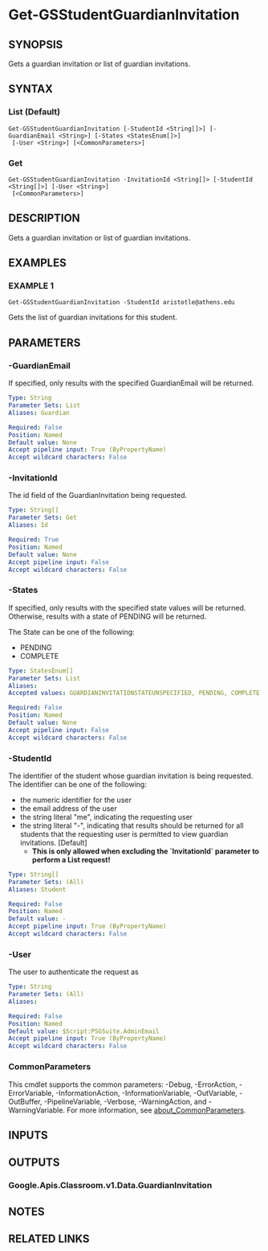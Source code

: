 # Get-GSStudentGuardianInvitation

## SYNOPSIS
Gets a guardian invitation or list of guardian invitations.

## SYNTAX

### List (Default)
```
Get-GSStudentGuardianInvitation [-StudentId <String[]>] [-GuardianEmail <String>] [-States <StatesEnum[]>]
 [-User <String>] [<CommonParameters>]
```

### Get
```
Get-GSStudentGuardianInvitation -InvitationId <String[]> [-StudentId <String[]>] [-User <String>]
 [<CommonParameters>]
```

## DESCRIPTION
Gets a guardian invitation or list of guardian invitations.

## EXAMPLES

### EXAMPLE 1
```
Get-GSStudentGuardianInvitation -StudentId aristotle@athens.edu
```

Gets the list of guardian invitations for this student.

## PARAMETERS

### -GuardianEmail
If specified, only results with the specified GuardianEmail will be returned.

```yaml
Type: String
Parameter Sets: List
Aliases: Guardian

Required: False
Position: Named
Default value: None
Accept pipeline input: True (ByPropertyName)
Accept wildcard characters: False
```

### -InvitationId
The id field of the GuardianInvitation being requested.

```yaml
Type: String[]
Parameter Sets: Get
Aliases: Id

Required: True
Position: Named
Default value: None
Accept pipeline input: False
Accept wildcard characters: False
```

### -States
If specified, only results with the specified state values will be returned.
Otherwise, results with a state of PENDING will be returned.

The State can be one of the following:

* PENDING
* COMPLETE

```yaml
Type: StatesEnum[]
Parameter Sets: List
Aliases:
Accepted values: GUARDIANINVITATIONSTATEUNSPECIFIED, PENDING, COMPLETE

Required: False
Position: Named
Default value: None
Accept pipeline input: False
Accept wildcard characters: False
```

### -StudentId
The identifier of the student whose guardian invitation is being requested.
The identifier can be one of the following:

* the numeric identifier for the user
* the email address of the user
* the string literal "me", indicating the requesting user
* the string literal "-", indicating that results should be returned for all students that the requesting user is permitted to view guardian invitations.
\[Default\]
    * **This is only allowed when excluding the \`InvitationId\` parameter to perform a List request!**

```yaml
Type: String[]
Parameter Sets: (All)
Aliases: Student

Required: False
Position: Named
Default value: -
Accept pipeline input: True (ByPropertyName)
Accept wildcard characters: False
```

### -User
The user to authenticate the request as

```yaml
Type: String
Parameter Sets: (All)
Aliases:

Required: False
Position: Named
Default value: $Script:PSGSuite.AdminEmail
Accept pipeline input: True (ByPropertyName)
Accept wildcard characters: False
```

### CommonParameters
This cmdlet supports the common parameters: -Debug, -ErrorAction, -ErrorVariable, -InformationAction, -InformationVariable, -OutVariable, -OutBuffer, -PipelineVariable, -Verbose, -WarningAction, and -WarningVariable. For more information, see [about_CommonParameters](http://go.microsoft.com/fwlink/?LinkID=113216).

## INPUTS

## OUTPUTS

### Google.Apis.Classroom.v1.Data.GuardianInvitation
## NOTES

## RELATED LINKS
